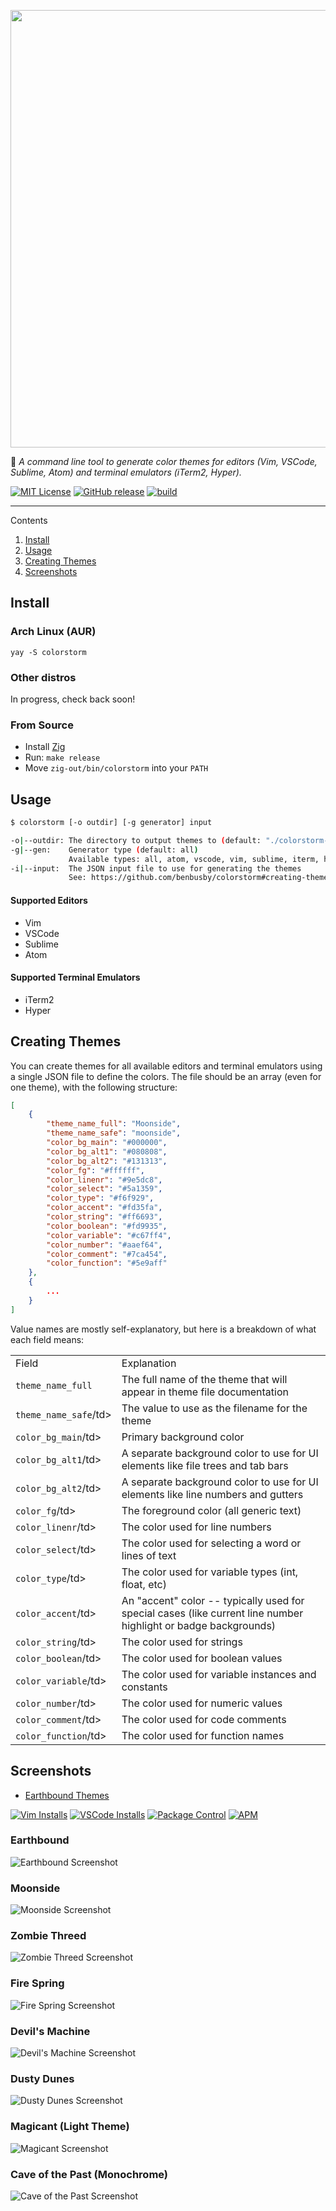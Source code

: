 <p align="center">
  <img width="700" src="https://raw.githubusercontent.com/benbusby/colorstorm/main/img/colorstorm.svg">
</p>

:art: *A command line tool to generate color themes for editors (Vim, VSCode, Sublime, Atom) and terminal emulators (iTerm2, Hyper).*

[![MIT License](https://img.shields.io/github/license/benbusby/colorstorm.svg)](http://opensource.org/licenses/MIT)
[![GitHub release](https://img.shields.io/github/release/benbusby/colorstorm.svg)](https://github.com/benbusby/colorstorm/releases/)
[![build](https://github.com/benbusby/colorstorm/workflows/build/badge.svg)](https://github.com/benbusby/colorstorm/actions)

___

Contents
1. [Install](#install)
1. [Usage](#usage)
1. [Creating Themes](#creating-themes)
1. [Screenshots](#screenshots)

## Install

### Arch Linux (AUR)

`yay -S colorstorm`

### Other distros

In progress, check back soon!

### From Source

- Install [Zig](https://github.com/ziglang/zig/wiki/Install-Zig-from-a-Package-Manager)
- Run: `make release`
- Move `zig-out/bin/colorstorm` into your `PATH`

## Usage

```bash
$ colorstorm [-o outdir] [-g generator] input

-o|--outdir: The directory to output themes to (default: "./colorstorm-out")
-g|--gen:    Generator type (default: all)
             Available types: all, atom, vscode, vim, sublime, iterm, hyper
-i|--input:  The JSON input file to use for generating the themes
             See: https://github.com/benbusby/colorstorm#creating-themes
```

#### Supported Editors
- Vim
- VSCode
- Sublime
- Atom

#### Supported Terminal Emulators
- iTerm2
- Hyper

## Creating Themes

You can create themes for all available editors and terminal emulators using a
single JSON file to define the colors. The file should be an array (even for
one theme), with the following structure:

```json
[
    {
        "theme_name_full": "Moonside",
        "theme_name_safe": "moonside",
        "color_bg_main": "#000000",
        "color_bg_alt1": "#080808",
        "color_bg_alt2": "#131313",
        "color_fg": "#ffffff",
        "color_linenr": "#9e5dc8",
        "color_select": "#5a1359",
        "color_type": "#f6f929",
        "color_accent": "#fd35fa",
        "color_string": "#ff6693",
        "color_boolean": "#fd9935",
        "color_variable": "#c67ff4",
        "color_number": "#aaef64",
        "color_comment": "#7ca454",
        "color_function": "#5e9aff"
    },
    {
        ...
    }
]
```

Value names are mostly self-explanatory, but here is a breakdown of what each field means:

<table>
    <tr>
        <td>Field</td>
        <td>Explanation</td>
    </tr>
    <tr>
        <td><code>theme_name_full</code></td>
        <td>The full name of the theme that will appear in theme file documentation</td>
    </tr>
    <tr>
        <td><code>theme_name_safe</code>/td>
        <td>The value to use as the filename for the theme</td>
    </tr>
    <tr>
        <td><code>color_bg_main</code>/td>
        <td>Primary background color</td>
    </tr>
    <tr>
        <td><code>color_bg_alt1</code>/td>
        <td>A separate background color to use for UI elements like file trees and tab bars</td>
    </tr>
    <tr>
        <td><code>color_bg_alt2</code>/td>
        <td>A separate background color to use for UI elements like line numbers and gutters</td>
    </tr>
    <tr>
        <td><code>color_fg</code>/td>
        <td>The foreground color (all generic text)</td>
    </tr>
    <tr>
        <td><code>color_linenr</code>/td>
        <td>The color used for line numbers</td>
    </tr>
    <tr>
        <td><code>color_select</code>/td>
        <td>The color used for selecting a word or lines of text</td>
    </tr>
    <tr>
        <td><code>color_type</code>/td>
        <td>The color used for variable types (int, float, etc)</td>
    </tr>
    <tr>
        <td><code>color_accent</code>/td>
        <td>An "accent" color -- typically used for special cases (like current line number highlight or badge backgrounds)</td>
    </tr>
    <tr>
        <td><code>color_string</code>/td>
        <td>The color used for strings</td>
    </tr>
    <tr>
        <td><code>color_boolean</code>/td>
        <td>The color used for boolean values</td>
    </tr>
    <tr>
        <td><code>color_variable</code>/td>
        <td>The color used for variable instances and constants</td>
    </tr>
    <tr>
        <td><code>color_number</code>/td>
        <td>The color used for numeric values</td>
    </tr>
    <tr>
        <td><code>color_comment</code>/td>
        <td>The color used for code comments</td>
    </tr>
    <tr>
        <td><code>color_function</code>/td>
        <td>The color used for function names</td>
    </tr>
</table>

## Screenshots

- [Earthbound Themes](https://github.com/benbusby/earthbound-themes)

[![Vim Installs](https://img.shields.io/static/v1?label=vim&message=a%20lot&color=green&logo=vim)](https://www.vim.org/scripts/script.php?script_id=5920)
[![VSCode Installs](https://img.shields.io/visual-studio-marketplace/i/benbusby.earthbound-themes?label=vscode&color=4444ff&logo=visual-studio-code)](https://marketplace.visualstudio.com/items?itemName=benbusby.earthbound-themes)
[![Package Control](https://img.shields.io/packagecontrol/dt/Earthbound%20Themes?color=ff4500&label=sublime&logo=sublime-text)](https://packagecontrol.io/packages/Earthbound%20Themes)
[![APM](https://img.shields.io/apm/dm/earthbound-themes-syntax?color=dark-green&label=atom&logo=atom)](https://atom.io/packages/earthbound-themes-syntax)

### Earthbound

![Earthbound Screenshot](img/screenshots/earthbound.png)

### Moonside

![Moonside Screenshot](img/screenshots/moonside.png)

### Zombie Threed

![Zombie Threed Screenshot](img/screenshots/threed.png)

### Fire Spring

![Fire Spring Screenshot](img/screenshots/fire_spring.png)

### Devil's Machine

![Devil's Machine Screenshot](img/screenshots/devils_machine.png)

### Dusty Dunes

![Dusty Dunes Screenshot](img/screenshots/dusty_dunes.png)

### Magicant (Light Theme)

![Magicant Screenshot](img/screenshots/magicant.png)

### Cave of the Past (Monochrome)

![Cave of the Past Screenshot](img/screenshots/cave_of_the_past.png)
